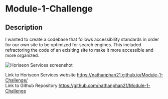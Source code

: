 # Module-1-Challenge

## Description
I wanted to create a codebase that follows accessibility standards in order for our own site to be optimized for search engines. This included refractoring the code of an exisiting site to make it more accessible and more organized. 

![Horiseon Services screenshot](/assets/images/image.png)

Link to Horiseon Services website https://nathanphan21.github.io/Module-1-Challenge/
<br>
Link to Github Repository https://github.com/nathanphan21/Module-1-Challenge
